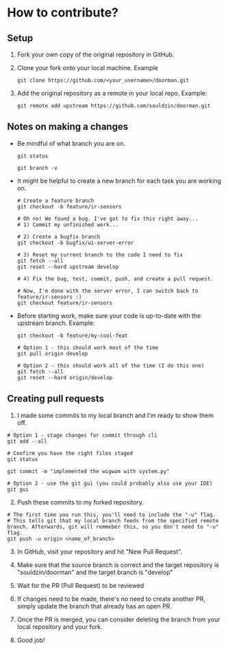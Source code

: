 # How to contribute?

## Setup 

1. Fork your own copy of the original repository in GitHub.

2. Clone your fork onto your local machine. Example

   ```
   git clone https://github.com/<your_username>/doorman.git
   ```

3. Add the original repository as a remote in your local repo. Example:

   ```
   git remote add upstream https://github.com/souldzin/doorman.git
   ```

## Notes on making a changes

* Be mindful of what branch you are on. 

  ```
  git status 

  git branch -v
  ```

* It might be helpful to create a new branch for each task you are working on. 

  ```
  # Create a feature branch
  git checkout -b feature/ir-sensors

  # Oh no! We found a bug. I've got to fix this right away...
  # 1) Commit my unfinished work...

  # 2) Create a bugfix branch
  git checkout -b bugfix/ui-server-error

  # 3) Reset my current branch to the code I need to fix
  git fetch --all 
  git reset --hard upstream develop

  # 4) Fix the bug, test, commit, push, and create a pull request.

  # Now, I'm done with the server error, I can switch back to feature/ir-sensors :)
  git checkout feature/ir-sensors
  ```

* Before starting work, make sure your code is up-to-date with the upstream branch. Example:

  ```
  git checkout -b feature/my-cool-feat

  # Option 1 - this should work most of the time
  git pull origin develop

  # Option 2 - this should work all of the time (I do this one)
  git fetch --all
  git reset --hard origin/develop
  ```

## Creating pull requests

1. I made some commits to my local branch and I'm ready to show them off.

  ```
  # Option 1 - stage changes for commit through cli
  git add --all

  # Confirm you have the right files staged
  git status 

  git commit -m "implemented the wigwam with system.py"

  # Option 2 - use the git gui (you could probably also use your IDE)
  git gui
  ```

2. Push these commits to my forked repository.

  ```
  # The first time you run this, you'll need to include the "-u" flag.
  # This tells git that my local branch feeds from the specified remote branch. Afterwards, git will remmeber this, so you don't need to "-u" flag.
  git push -u origin <name_of_branch>
  ```

3. In GitHub, visit your repository and hit "New Pull Request". 

4. Make sure that the source branch is correct and the target repository is "souldzin/doorman" and the target branch is "develop"

5. Wait for the PR (Pull Request) to be reviewed

6. If changes need to be made, there's no need to create another PR, simply update the branch that already has an open PR.

7. Once the PR is merged, you can consider deleting the branch from your local repository and your fork.

8. Good job!